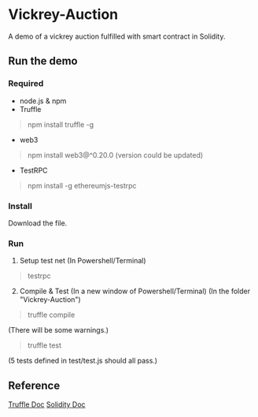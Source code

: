 # Vickrey-Auction
A demo of a vickrey auction fulfilled with smart contract in Solidity.
## Run the demo
### Required
- node.js & npm
- Truffle
> npm install truffle -g
- web3
> npm install web3@^0.20.0 (version could be updated)
- TestRPC
> npm install -g ethereumjs-testrpc
### Install
Download the file.
### Run
1. Setup test net (In Powershell/Terminal)
> testrpc
2. Compile & Test (In a new window of Powershell/Terminal)
(In the folder "Vickrey-Auction")
> truffle compile

(There will be some warnings.)
> truffle test

(5 tests defined in test/test.js should all pass.)
## Reference
[Truffle Doc](https://truffleframework.com/docs/truffle/overview)
[Solidity Doc](https://solidity.readthedocs.io/en/v0.4.24/index.html)
